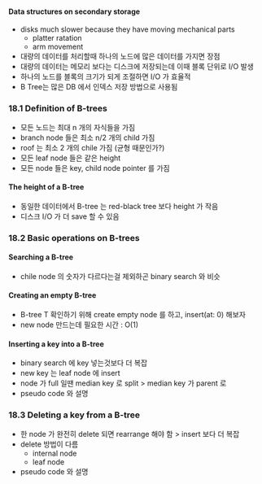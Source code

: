 #### Data structures on secondary storage
- disks much slower because they have moving mechanical parts
  - platter ratation
  - arm movement
- 대량의 데이터를 처리할때 하나의 노드에 많은 데이터를 가지면 장점
- 대량의 데이터는 메모리 보다는 디스크에 저장되는데 이때 블록 단위로 I/O 발생
- 하나의 노드를 블록의 크기가 되게 조절하면 I/O 가 효율적
- B Tree는 많은 DB 에서 인덱스 저장 방법으로 사용됨

### 18.1 Definition of B-trees
- 모든 노드는 최대 n 개의 자식들을 가짐
- branch node 들은 최소 n/2 개의 child 가짐
- roof 는 최소 2 개의 chile 가짐 (균형 때문인가?)
- 모든 leaf node 들은 같은 height
- 모든 node 들은 key, child node pointer 를 가짐

#### The height of a B-tree
- 동일한 데이터에서 B-tree 는 red-black tree 보다 height 가 작음
- 디스크 I/O 가 더 save 할 수 있음

### 18.2 Basic operations on B-trees

#### Searching a B-tree
- chile node 의 숫자가 다르다는걸 제외하곤 binary search 와 비슷

#### Creating an empty B-tree
- B-tree T 확인하기 위해 create empty node 를 하고, insert(at: 0) 해보자
- new node 만드는데 필요한 시간 : O(1) 

#### Inserting a key into a B-tree
- binary search 에 key 넣는것보다 더 복잡
- new key 는 leaf node 에 insert
- node 가 full 일땐 median key 로 split > median key 가 parent 로
- pseudo code 와 설명

### 18.3 Deleting a key from a B-tree
- 한 node 가 완전히 delete 되면 rearrange 해야 함 > insert 보다 더 복잡
- delete 방법이 다름
  - internal node
  - leaf node 
- pseudo code 와 설명
